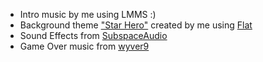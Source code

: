 * Intro music by me using LMMS :)
* Background theme ["Star Hero"](https://flat.io/score/63d41f1a69967b4c8bf85eb9-star-hero) created by me using [Flat](https://flat.io/)
* Sound Effects from [SubspaceAudio](https://opengameart.org/content/512-sound-effects-8-bit-style)
* Game Over music from [wyver9](https://opengameart.org/content/arcade-boss-tracks-8-bitchiptune)